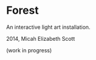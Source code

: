 Forest
======

An interactive light art installation.

2014, Micah Elizabeth Scott

(work in progress)

